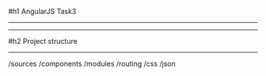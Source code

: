 #h1 AngularJS Task3
***
***
#h2 Project structure
***
/sources
  /components
  /modules
  /routing
/css
/json